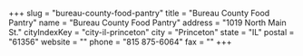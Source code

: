 +++
slug = "bureau-county-food-pantry"
title = "Bureau County Food Pantry"
name = "Bureau County Food Pantry"
address = "1019 North Main St."
cityIndexKey = "city-il-princeton"
city = "Princeton"
state = "IL"
postal = "61356"
website = ""
phone = "815 875-6064"
fax = ""
+++
